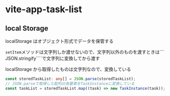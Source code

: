 # vite-app-task-list

## local Storage

localStorage はオブジェクト形式でデータを保管する

`setItem`メソッドは文字列しか渡せないので、文字列以外のものを渡すときは``` JSON.stringify````で文字列に変換してから渡す

localStorage から取得したものは文字列なので、変換している

```typescript
const storedTaskList: any[] = JSON.parse(storedTaskList);
// JSON.parseで取得した配列の各要素をTaskInstanceに変換している
const taskList = storedTaskList.map((task) => new TaskInstance(task));
```
